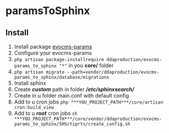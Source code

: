 # paramsToSphinx

## Install

1) Install package [evocms-params](https://github.com/DDAProduction/evocms-params)
2) Configure your evocms-params
3) `php artisan package:installrequire ddaproduction/evocms-params_to_sphinx "*"` in you **core/** folder
4) `php artisan migrate --path=vendor/ddaproduction/evocms-params_to_sphinx/database/migrations`
5) Install sphinx 
6) Create ***custom*** path in folder ***/etc/sphinxsearch/***
7) Create in u folder main.conf with default config
8) Add to u cron jobs `php ***YOU_PROJECT_PATH***/core/artisan cron:build_view` 
9) Add to u ***root*** cron jobs `sh ***YOU_PROJECT_PATH***/core/vendor/ddaproduction/evocms-params_to_sphinx/SHSctiprts/create_config.sh`


